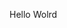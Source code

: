 Hello Wolrd











































































































































































































































































































































































































































































































































































































































































































































































































































































































































































































































































































































































































































































































































































































































































































































































































































































































































































































































































































































































































































































































































































































































































